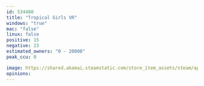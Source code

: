 ```yaml
---
id: 534480
title: "Tropical Girls VR"
windows: "true"
mac: "false"
linux: false
positive: 15
negative: 23
estimated_owners: "0 - 20000"
peak_ccu: 0

image: https://shared.akamai.steamstatic.com/store_item_assets/steam/apps/534480/header.jpg?t=1513686468
opinions:
---
```

